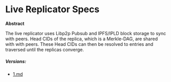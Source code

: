 # Live Replicator Specs

**Abstract**

The live replicator uses Libp2p Pubsub and IPFS/IPLD block storage to sync with peers. Head CIDs of the replica, which is a Merkle-DAG, are shared with with peers.
These Head CIDs can then be resolved to entries and traversed until the replicas converge.

##### Versions:

- [1.md](./1.md)

